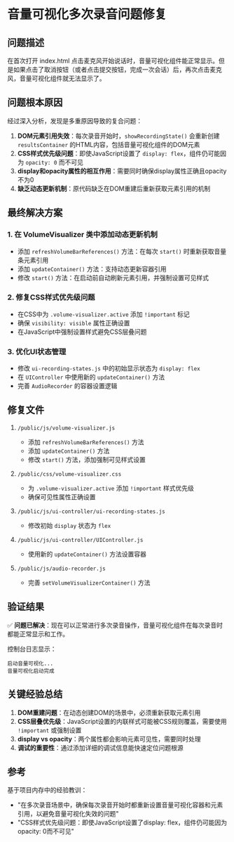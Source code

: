 # 音量可视化多次录音问题修复

## 问题描述

在首次打开 index.html 点击麦克风开始说话时，音量可视化组件能正常显示。但是如果点击了取消按钮（或者点击提交按钮，完成一次会话）后，再次点击麦克风，音量可视化组件就无法显示了。

## 问题根本原因

经过深入分析，发现是多重原因导致的复合问题：

1. **DOM元素引用失效**：每次录音开始时，`showRecordingState()` 会重新创建 `resultsContainer` 的HTML内容，包括音量可视化组件的DOM元素
2. **CSS样式优先级问题**：即使JavaScript设置了 `display: flex`，组件仍可能因为 `opacity: 0` 而不可见
3. **display和opacity属性的相互作用**：需要同时确保display属性正确且opacity不为0
4. **缺乏动态更新机制**：原代码缺乏在DOM重建后重新获取元素引用的机制

## 最终解决方案

### 1. 在 VolumeVisualizer 类中添加动态更新机制

- 添加 `refreshVolumeBarReferences()` 方法：在每次 `start()` 时重新获取音量条元素引用
- 添加 `updateContainer()` 方法：支持动态更新容器引用
- 修改 `start()` 方法：在启动前自动刷新元素引用，并强制设置可见样式

### 2. 修复CSS样式优先级问题

- 在CSS中为 `.volume-visualizer.active` 添加 `!important` 标记
- 确保 `visibility: visible` 属性正确设置
- 在JavaScript中强制设置样式避免CSS层叠问题

### 3. 优化UI状态管理

- 修改 `ui-recording-states.js` 中的初始显示状态为 `display: flex`
- 在 `UIController` 中使用新的 `updateContainer()` 方法
- 完善 `AudioRecorder` 的容器设置逻辑

## 修复文件

1. `/public/js/volume-visualizer.js`
   - 添加 `refreshVolumeBarReferences()` 方法
   - 添加 `updateContainer()` 方法
   - 修改 `start()` 方法，添加强制可见样式设置

2. `/public/css/volume-visualizer.css`
   - 为 `.volume-visualizer.active` 添加 `!important` 样式优先级
   - 确保可见性属性正确设置

3. `/public/js/ui-controller/ui-recording-states.js`
   - 修改初始 `display` 状态为 `flex`

4. `/public/js/ui-controller/UIController.js`
   - 使用新的 `updateContainer()` 方法设置容器

5. `/public/js/audio-recorder.js`
   - 完善 `setVolumeVisualizerContainer()` 方法

## 验证结果

✅ **问题已解决**：现在可以正常进行多次录音操作，音量可视化组件在每次录音时都能正常显示和工作。

控制台日志显示：
```
启动音量可视化...
音量可视化启动完成
```

## 关键经验总结

1. **DOM重建问题**：在动态创建DOM的场景中，必须重新获取元素引用
2. **CSS层叠优先级**：JavaScript设置的内联样式可能被CSS规则覆盖，需要使用 `!important` 或强制设置
3. **display vs opacity**：两个属性都会影响元素可见性，需要同时处理
4. **调试的重要性**：通过添加详细的调试信息能快速定位问题根源

## 参考

基于项目内存中的经验教训：
- "在多次录音场景中，确保每次录音开始时都重新设置音量可视化容器和元素引用，以避免音量可视化失效的问题"
- "CSS样式优先级问题：即使JavaScript设置了display: flex，组件仍可能因为opacity: 0而不可见"